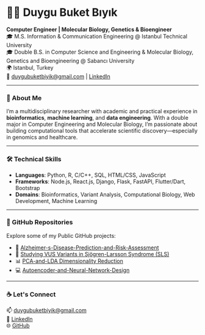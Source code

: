 # 👩‍💻 Duygu Buket Bıyık

**Computer Engineer | Molecular Biology, Genetics & Bioengineer**  
🎓 M.S. Information & Communication Engineering @ Istanbul Technical University  
🎓 Double B.S. in Computer Science and Engineering & Molecular Biology, Genetics and Bioengineering @ Sabancı University  
🌍 Istanbul, Turkey  
📧 duygubuketbiyik@gmail.com | [LinkedIn](https://www.linkedin.com/in/duygu-buket-biyik-842801172/)

---

### 🧬 About Me

I’m a multidisciplinary researcher with academic and practical experience in **bioinformatics**, **machine learning**, and **data engineering**. With a double major in Computer Engineering and Molecular Biology, I’m passionate about building computational tools that accelerate scientific discovery—especially in genomics and healthcare.

---

### 🛠️ Technical Skills

- **Languages**: Python, R, C/C++, SQL, HTML/CSS, JavaScript  
- **Frameworks**: Node.js, React.js, Django, Flask, FastAPI, Flutter/Dart, Bootstrap  
- **Domains**: Bioinformatics, Variant Analysis, Computational Biology, Web Development, Machine Learning

---


### 📁 GitHub Repositories

Explore some of my Public GitHub projects:

- 🧠 [Alzheimer-s-Disease-Prediction-and-Risk-Assessment](https://github.com/duygubuket/Alzheimer-s-Disease-Prediction-and-Risk-Assessment)
- 🔬 [Studying VUS Variants in Sjögren-Larsson Syndrome (SLS)](https://github.com/duygubuket/Studying-VUS-Variants)
- 📊 [PCA-and-LDA Dimensionality Reduction](https://github.com/duygubuket/PCA-and-LDA-Dimensionality-Reduction)
- 💻 [Autoencoder-and-Neural-Network-Design](https://github.com/duygubuket/Autoencoder-and-Neural-Network-Design)

---

### ☕ Let's Connect

📫 [duygubuketbiyik@gmail.com](mailto:duygubuketbiyik@gmail.com)  
🔗 [LinkedIn](https://www.linkedin.com/in/duygu-buket-biyik-842801172/k)  
🌐 [GitHub](https://github.com/duygubuket)

